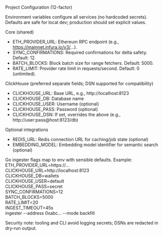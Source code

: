 Project Configuration (12-factor)

Environment variables configure all services (no hardcoded secrets). Defaults are safe for local dev; production should set explicit values.

Core (shared)
- ETH_PROVIDER_URL: Ethereum RPC endpoint (e.g., https://mainnet.infura.io/v3/...).
- SYNC_CONFIRMATIONS: Required confirmations for delta safety. Default: 12.
- BATCH_BLOCKS: Block batch size for range fetchers. Default: 5000.
- RATE_LIMIT: Provider rate limit in requests/second. Default: 0 (unlimited).

ClickHouse (preferred separate fields; DSN supported for compatibility)
- CLICKHOUSE_URL: Base URL, e.g., http://localhost:8123
- CLICKHOUSE_DB: Database name
- CLICKHOUSE_USER: Username (optional)
- CLICKHOUSE_PASS: Password (optional)
- CLICKHOUSE_DSN: If set, overrides the above (e.g., http://user:pass@host:8123/db)

Optional integrations
- REDIS_URL: Redis connection URL for caching/job state (optional)
- EMBEDDING_MODEL: Embedding model identifier for semantic search (optional)

Go ingester flags map to env with sensible defaults. Example:
  ETH_PROVIDER_URL=https://... \
  CLICKHOUSE_URL=http://localhost:8123 \
  CLICKHOUSE_DB=wallets \
  CLICKHOUSE_USER=default \
  CLICKHOUSE_PASS=secret \
  SYNC_CONFIRMATIONS=12 \
  BATCH_BLOCKS=5000 \
  RATE_LIMIT=20 \
  INGEST_TIMEOUT=45s \
  ingester --address 0xabc... --mode backfill

Security note: tooling and CLI avoid logging secrets; DSNs are redacted in dry-run output.

